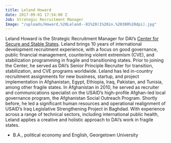 ```yaml
---
title: Leland Howard
date: 2017-09-01 17:54:00 Z
Job: Strategic Recruitment Manager
Image: "/uploads/Howard,%20Leland--81%20(1%20in.%20300%20dpi).jpg"
---
```


Leland Howard is the Strategic Recruitment Manager for DAI’s [Center for Secure and Stable States](https://www.dai.com/our-work/solutions/fragile-states). Leland brings 10 years of international development recruitment experience, with a focus on good governance, public financial management, countering violent extremism (CVE), and stabilization programming in fragile and transitioning states. Prior to joining the Center, he served as DAI’s Senior Principle Recruiter for transition, stabilization, and CVE programs worldwide. Leland has led in-country recruitment assignments for new business, startup, and project implementation in Afghanistan, Egypt, Ethiopia, Iraq, Pakistan, and Tunisia, among other fragile states. In Afghanistan in 2010, he served as recruiter and communications specialist on the USAID’s high-profile Afghan-led local governance program, the Afghanistan Social Outreach Program. Shortly before, he led a significant human resources and operational realignment of USAID’s Iraq Legislative Strengthening Project in Baghdad. With experience across a range of technical sectors, including international public health, Leland applies a creative and holistic approach to DAI’s work in fragile states. 

* B.A., political economy and English, Georgetown University